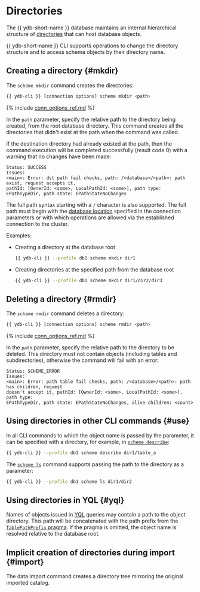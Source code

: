 # Directories

The {{ ydb-short-name }} database maintains an internal hierarchical structure of [directories](../../../../concepts/datamodel.md#dir) that can host database objects.

{{ ydb-short-name }} CLI supports operations to change the directory structure and to access schema objects by their directory name.

## Creating a directory {#mkdir}

The `scheme mkdir` command creates the directories:

```bash
{{ ydb-cli }} [connection options] scheme mkdir <path>
```

{% include [conn_options_ref.md](conn_options_ref.md) %}

In the `path` parameter, specify the relative path to the directory being created, from the root database directory. This command creates all the directories that didn't exist at the path when the command was called.

If the destination directory had already existed at the path, then the command execution will be completed successfully (result code 0) with a warning that no changes have been made:

```text
Status: SUCCESS
Issues: 
<main>: Error: dst path fail checks, path: /<database>/<path>: path exist, request accepts it, 
pathId: [OwnerId: <some>, LocalPathId: <some>], path type: EPathTypeDir, path state: EPathStateNoChanges
```

The full path syntax starting with a `/` character is also supported. The full path must begin with the [database location](../../../../concepts/connect.md#database) specified in the connection parameters or with which operations are allowed via the established connection to the cluster.

Examples:

- Creating a directory at the database root

  ```bash
  {{ ydb-cli }} --profile db1 scheme mkdir dir1
  ```

- Creating directories at the specified path from the database root

  ```bash
  {{ ydb-cli }} --profile db1 scheme mkdir dir1/dir2/dir3
  ```

## Deleting a directory {#rmdir}

The `scheme rmdir` command deletes a directory:

```bash
{{ ydb-cli }} [connection options] scheme rmdir <path>
```

{% include [conn_options_ref.md](conn_options_ref.md) %}

In the `path` parameter, specify the relative path to the directory to be deleted. This directory must not contain objects (including tables and subdirectories), otherwise the command will fail with an error:

```text
Status: SCHEME_ERROR
Issues: 
<main>: Error: path table fail checks, path: /<database>/<path>: path has children, request 
doesn't accept it, pathId: [OwnerId: <some>, LocalPathId: <some>], path type: 
EPathTypeDir, path state: EPathStateNoChanges, alive children: <count>
```

## Using directories in other CLI commands {#use}

In all CLI commands to which the object name is passed by the parameter, it can be specified with a directory, for example, in [`scheme describe`](../scheme-describe.md):

```bash
{{ ydb-cli }} --profile db1 scheme describe dir1/table_a
```

The [`scheme ls`](../scheme-ls.md) command supports passing the path to the directory as a parameter:

```bash
{{ ydb-cli }} --profile db1 scheme ls dir1/dir2
```

## Using directories in YQL {#yql}

Names of objects issued in [YQL](../../../../yql/reference/index.md) queries may contain a path to the object directory. This path will be concatenated with the path prefix from the [`TablePathPrefix` pragma](../../../../yql/reference/syntax/pragma.md#table-path-prefix). If the pragma is omitted, the object name is resolved relative to the database root.

## Implicit creation of directories during import {#import}

The data import command creates a directory tree mirroring the original imported catalog.

